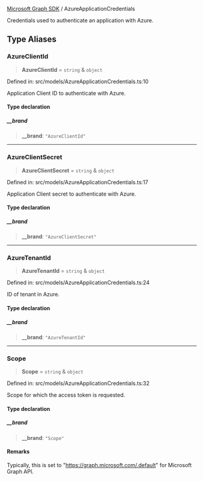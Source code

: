 [Microsoft Graph SDK](README.md) / AzureApplicationCredentials

Credentials used to authenticate an application with Azure.

## Type Aliases

### AzureClientId

> **AzureClientId** = `string` & `object`

Defined in: src/models/AzureApplicationCredentials.ts:10

Application Client ID to authenticate with Azure.

#### Type declaration

##### \_\_brand

> **\_\_brand**: `"AzureClientId"`

***

### AzureClientSecret

> **AzureClientSecret** = `string` & `object`

Defined in: src/models/AzureApplicationCredentials.ts:17

Application Client secret to authenticate with Azure.

#### Type declaration

##### \_\_brand

> **\_\_brand**: `"AzureClientSecret"`

***

### AzureTenantId

> **AzureTenantId** = `string` & `object`

Defined in: src/models/AzureApplicationCredentials.ts:24

ID of tenant in Azure.

#### Type declaration

##### \_\_brand

> **\_\_brand**: `"AzureTenantId"`

***

### Scope

> **Scope** = `string` & `object`

Defined in: src/models/AzureApplicationCredentials.ts:32

Scope for which the access token is requested.

#### Type declaration

##### \_\_brand

> **\_\_brand**: `"Scope"`

#### Remarks

Typically, this is set to "https://graph.microsoft.com/.default" for Microsoft Graph API.
